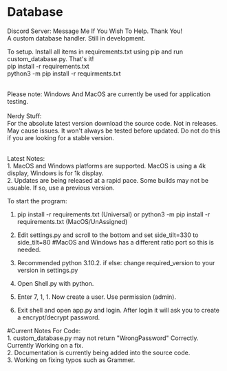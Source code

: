 # Database
Discord Server: Message Me If You Wish To Help. Thank You!
<br>A custom database handler. Still in development.

To setup. Install all items in requirements.txt using pip and run custom_database.py. That's it!
<br>pip install -r requirements.txt
<br>python3 -m pip install -r requirments.txt

<br>Please note: Windows And MacOS are currently be used for application testing.
<br><br>Nerdy Stuff:<br>For the absolute latest version download the source code. Not in releases. May cause issues. It won't always be tested before updated. Do not do this if you are looking for a stable version.

<br>Latest Notes:<br>1. MacOS and Windows platforms are supported. MacOS is using a 4k display, Windows is for 1k display.
<br>2. Updates are being released at a rapid pace. Some builds may not be usuable. If so, use a previous version.

To start the program:
1. pip install -r requirements.txt (Universal) or python3 -m pip install -r requirements.txt (MacOS/UnAssigned)

2. Edit settings.py and scroll to the bottom and set side_tilt=330 to side_tilt=80
#MacOS and Windows has a different ratio port so this is needed.

3. Recommended python 3.10.2. if else: change required_version to your version in settings.py

4. Open Shell.py with python.

5. Enter 7, 1, 1. Now create a user. Use permission (admin).

6. Exit shell and open app.py and login. After login it will ask you to create a encrypt/decrypt password.


#Current Notes For Code:
<br>1. custom_database.py may not return "WrongPassword" Correctly. Currently Working on a fix.
<br>2. Documentation is currently being added into the source code.
<br>3. Working on fixing typos such as Grammer.
